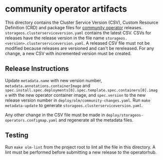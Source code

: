# community operator artifacts

This directory contains the Cluster Service Version (CSV), Custom Resource
Definition (CRD) and package files for
[community operator](https://operatorhub.io/) releases.
`storageos.clusterserviceversion.yaml` contains the latest CSV. CSVs for
releases have the release version in the file name
`storageos.<version>.clusterserviceversion.yaml`. A released CSV file must not
be modified because releases are versioned and can't be rereleased. For any
change, a new CSV with incremented version must be created.

## Release Instructions

Update `metadata.name` with new version number,
`metadata.annotations.containerImage` and
`spec.install.spec.deployments[0].spec.template.spec.containers[0].image` with
the new operator container image, and `spec.version` to the new release version
number in `deploy/olm/community-changes.yaml`. Run `make metadata-update` to
generate `storageos.clusterserviceversion.yaml`.

Any other change in the CSV file must be made in
`deploy/storageos-operators.configmap.yaml` and regenerate all the metadata
files.

## Testing

Run `make olm-lint` from the project root to lint all the file in this
directory. A lint must be performed before submitting a new release to the
operatorhub.

